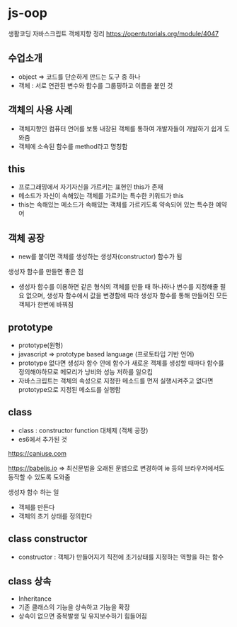 # js-oop

생활코딩 자바스크립트 객체지향 정리 https://opentutorials.org/module/4047

## 수업소개

- object => 코드를 단순하게 만드는 도구 중 하나
- 객체 : 서로 연관된 변수와 함수를 그룹핑하고 이름을 붙인 것

## 객체의 사용 사례

- 객체지향인 컴퓨터 언어를 보통 내장된 객체를 통하여 개발자들이 개발하기 쉽게 도와줌
- 객체에 소속된 함수를 method라고 명칭함

## this

- 프로그래밍에서 자기자신을 가르키는 표현인 this가 존재
- 메소드가 자신이 속해있는 객체를 가르키는 특수한 키워드가 this
- this는 속해있는 메소드가 속해있는 객체를 가르키도록 약속되어 있는 특수한 예약어

## 객체 공장

- new를 붙이면 객체를 생성하는 생성자(constructor) 함수가 됨

생성자 함수를 만들면 좋은 점

- 생성자 함수를 이용하면 같은 형식의 객체를 만들 때 하나하나 변수를 지정해줄 필요 없으며, 생성자 함수에서 값을 변경함에 따라 생성자 함수를 통해 만들어진 모든 객체가 한번에 바꿔짐

## prototype

- prototype(원형)
- javascript => prototype based language (프로토타입 기반 언어)
- prototype 없다면 생성자 함수 안에 함수가 새로운 객체를 생성할 때마다 함수를 정의해야하므로 메모리가 낭비와 성능 저하를 일으킴
- 자바스크립트는 객체의 속성으로 지정한 메소드를 먼저 실행시켜주고 없다면 prototype으로 지정된 메소드를 실행함

## class

- class : constructor function 대체제 (객체 공장)
- es6에서 추가된 것

https://caniuse.com

https://babeljs.io => 최신문법을 오래된 문법으로 변경하여 ie 등의 브라우저에서도 동작할 수 있도록 도와줌

생성자 함수 하는 일

- 객체를 만든다
- 객체의 초기 상태를 정의한다

## class constructor

- constructor : 객체가 만들어지기 직전에 초기상태를 지정하는 역할을 하는 함수

## class 상속

- Inheritance
- 기존 클래스의 기능을 상속하고 기능을 확장
- 상속이 없으면 중복발생 및 유지보수하기 힘들어짐
